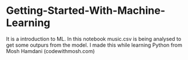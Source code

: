 # Getting-Started-With-Machine-Learning

It is a introduction to ML. In this notebook music.csv is being analysed to get some outpurs from the model.
I made this while learning Python from Mosh Hamdani (codewithmosh.com)
